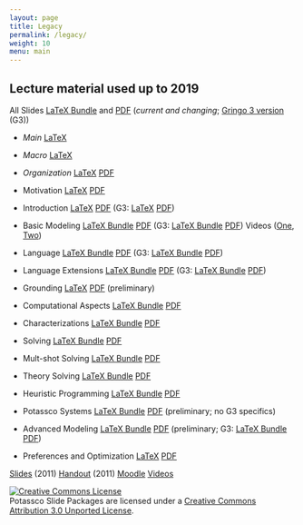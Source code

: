 ```yaml
---
layout: page
title: Legacy
permalink: /legacy/
weight: 10
menu: main
---
```

## Lecture material used up to 2019

All Slides
[LaTeX Bundle](http://www.cs.uni-potsdam.de/~torsten/Potassco/Slides/asp.tgz)
and
[PDF](http://www.cs.uni-potsdam.de/~torsten/Potassco/Slides/asp.pdf)
(*current and changing*; [Gringo 3 version](http://www.cs.uni-potsdam.de/~torsten/Potassco/Slides/asp3.pdf) (G3))

- *Main*
  [LaTeX](http://www.cs.uni-potsdam.de/~torsten/Potassco/Slides/asp.tex)
- *Macro*
  [LaTeX](http://www.cs.uni-potsdam.de/~torsten/Potassco/Slides/macro.tex)
- *Organization*
  [LaTeX](http://www.cs.uni-potsdam.de/~torsten/Potassco/Slides/organization.tex)
  [PDF](http://www.cs.uni-potsdam.de/~torsten/Potassco/Slides/organization.pdf)

- Motivation
  [LaTeX](http://www.cs.uni-potsdam.de/~torsten/Potassco/Slides/motivation.tex)
  [PDF](http://www.cs.uni-potsdam.de/~torsten/Potassco/Slides/motivation.pdf)
- Introduction
  [LaTeX](http://www.cs.uni-potsdam.de/~torsten/Potassco/Slides/introduction.tex)
  [PDF](http://www.cs.uni-potsdam.de/~torsten/Potassco/Slides/introduction.pdf)
  (G3: [LaTeX](http://www.cs.uni-potsdam.de/~torsten/Potassco/Slides/introduction3.tex)
  [PDF](http://www.cs.uni-potsdam.de/~torsten/Potassco/Slides/introduction3.pdf))
- Basic Modeling
  [LaTeX Bundle](http://www.cs.uni-potsdam.de/~torsten/Potassco/Slides/modeling.tgz)
  [PDF](http://www.cs.uni-potsdam.de/~torsten/Potassco/Slides/modeling.pdf)
  (G3: [LaTeX Bundle](http://www.cs.uni-potsdam.de/~torsten/Potassco/Slides/modeling3.tgz)
  [PDF](http://www.cs.uni-potsdam.de/~torsten/Potassco/Slides/modeling3.pdf))
  Videos ([One](videos.html#workflow), [Two](videos.html#modeling))
- Language
  [LaTeX Bundle](http://www.cs.uni-potsdam.de/~torsten/Potassco/Slides/language.tgz)
  [PDF](http://www.cs.uni-potsdam.de/~torsten/Potassco/Slides/language.pdf)
  (G3: [LaTeX Bundle](http://www.cs.uni-potsdam.de/~torsten/Potassco/Slides/language3.tgz)
  [PDF](http://www.cs.uni-potsdam.de/~torsten/Potassco/Slides/language3.pdf))
- Language Extensions
  [LaTeX Bundle](http://www.cs.uni-potsdam.de/~torsten/Potassco/Slides/extensions.tgz)
  [PDF](http://www.cs.uni-potsdam.de/~torsten/Potassco/Slides/extensions.pdf)
  (G3: [LaTeX Bundle](http://www.cs.uni-potsdam.de/~torsten/Potassco/Slides/extensions3.tgz)
  [PDF](http://www.cs.uni-potsdam.de/~torsten/Potassco/Slides/extensions3.pdf))
- Grounding
  [LaTeX](http://www.cs.uni-potsdam.de/~torsten/Potassco/Slides/grounding.tex)
  [PDF](http://www.cs.uni-potsdam.de/~torsten/Potassco/Slides/grounding.pdf)
  (preliminary)
- Computational Aspects
  [LaTeX Bundle](http://www.cs.uni-potsdam.de/~torsten/Potassco/Slides/computation.tgz)
  [PDF](http://www.cs.uni-potsdam.de/~torsten/Potassco/Slides/computation.pdf)
- Characterizations
  [LaTeX Bundle](http://www.cs.uni-potsdam.de/~torsten/Potassco/Slides/characterizations.tgz)
  [PDF](http://www.cs.uni-potsdam.de/~torsten/Potassco/Slides/characterizations.pdf)
- Solving
  [LaTeX Bundle](http://www.cs.uni-potsdam.de/~torsten/Potassco/Slides/solving.tgz)
  [PDF](http://www.cs.uni-potsdam.de/~torsten/Potassco/Slides/solving.pdf)
- Mult-shot Solving
  [LaTeX Bundle](http://www.cs.uni-potsdam.de/~torsten/Potassco/Slides/msolving.tgz)
  [PDF](http://www.cs.uni-potsdam.de/~torsten/Potassco/Slides/msolving.pdf)
- Theory Solving
  [LaTeX Bundle](http://www.cs.uni-potsdam.de/~torsten/Potassco/Slides/tsolving.tgz)
  [PDF](http://www.cs.uni-potsdam.de/~torsten/Potassco/Slides/tsolving.pdf)
- Heuristic Programming
  [LaTeX Bundle](http://www.cs.uni-potsdam.de/~torsten/Potassco/Slides/hsolving.tgz)
  [PDF](http://www.cs.uni-potsdam.de/~torsten/Potassco/Slides/hsolving.pdf)
- Potassco Systems
  [LaTeX Bundle](http://www.cs.uni-potsdam.de/~torsten/Potassco/Slides/systems.tgz)
  [PDF](http://www.cs.uni-potsdam.de/~torsten/Potassco/Slides/systems.pdf)
  (preliminary; no G3 specifics)
- Advanced Modeling
  [LaTeX Bundle](http://www.cs.uni-potsdam.de/~torsten/Potassco/Slides/encoding.tgz)
  [PDF](http://www.cs.uni-potsdam.de/~torsten/Potassco/Slides/encoding.pdf)
  (preliminary;
  G3: [LaTeX Bundle](http://www.cs.uni-potsdam.de/~torsten/Potassco/Slides/encoding3.tgz)
  [PDF](http://www.cs.uni-potsdam.de/~torsten/Potassco/Slides/encoding3.pdf))
- Preferences and Optimization
  [LaTeX](http://www.cs.uni-potsdam.de/~torsten/Potassco/Slides/preferences.tex)
  [PDF](http://www.cs.uni-potsdam.de/~torsten/Potassco/Slides/preferences.pdf)

[Slides](http://www.cs.uni-potsdam.de/~torsten/Lehre/ASP/Folien/asp-slides.pdf) (2011)
[Handout](http://www.cs.uni-potsdam.de/~torsten/Lehre/ASP/Folien/asp-handout.pdf) (2011)
[Moodle](https://moodle.cs.uni-potsdam.de/course/view.php?id=39)
[Videos](/doc/videos/)

<a rel="license" href="http://creativecommons.org/licenses/by/3.0/deed.en_US"><img alt="Creative Commons License" style="border-width:0" src="/images/ccby80x15.png"></a>
<br>
Potassco Slide Packages are licensed under a <a rel="license" href="http://creativecommons.org/licenses/by/3.0/deed.en_US">Creative Commons Attribution 3.0 Unported License</a>.
